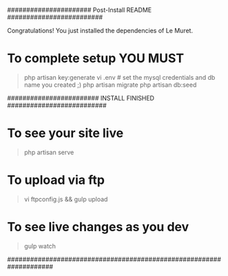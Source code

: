 ###################### Post-Install README #########################

Congratulations! You just installed the dependencies of Le Muret.

# To complete setup YOU MUST
> php artisan key:generate
> vi .env # set the mysql credentials and db name you created ;)
> php artisan migrate
> php artisan db:seed

######################## INSTALL FINISHED ##########################

# To see your site live
> php artisan serve

# To upload via ftp
> vi ftpconfig.js && gulp upload

# To see live changes as you dev
> gulp watch

####################################################################
